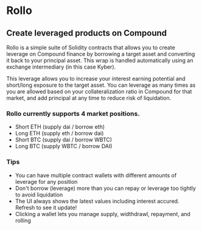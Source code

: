# Rollo
## Create leveraged products on Compound 



Rollo is a simple suite of Solidity contracts that allows you to create leverage on Compound finance by borrowing a target asset and converting it back to your principal asset. This wrap is handled automatically using an exchange intermediary (in this case Kyber). 

This leverage allows you to increase your interest earning potential and short/long exposure to the target asset. 
You can leverage as many times as you are allowed based on your collateralization ratio in Compound for that market, and add principal at any time to reduce risk of liquidation. 

### Rollo currently supports 4 market positions. 
  - Short ETH (supply dai / borrow eth)
  - Long ETH (supply eth / borrow dai) 
  - Short BTC (supply dai / borrow WBTC) 
  - Long BTC (supply WBTC / borrow DAI) 

### Tips
  - You can have multiple contract wallets with different amounts of leverage for any position
  - Don't borrow (leverage) more than you can repay or leverage too tightly to avoid liquidation
  - The UI always shows the latest values including interest accured. Refresh to see it update! 
  - Clicking a wallet lets you manage supply, widthdrawl, repayment, and rolling 

